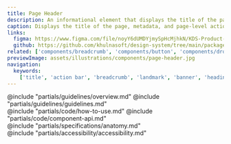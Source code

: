 ```yaml
---
title: Page Header
description: An informational element that displays the title of the page, relevant metadata, and page-level actions.
caption: Displays the title of the page, metadata, and page-level actions.
links:
  figma: https://www.figma.com/file/noyY6dUMDYjmySpHcMjhkN/KDS-Product---Components?type=design&node-id=34664%3A70976&t=2f1KLqP6H7lnQQSz-1
  github: https://github.com/khulnasoft/design-system/tree/main/packages/components/src/components/kds/page-header
related: ['components/breadcrumb', 'components/button', 'components/dropdown', 'components/icon-tile']
previewImage: assets/illustrations/components/page-header.jpg
navigation:
  keywords:
    ['title', 'action bar', 'breadcrumb', 'landmark', 'banner', 'heading']
---
```


<section data-tab="Guidelines">
  @include "partials/guidelines/overview.md"
  @include "partials/guidelines/guidelines.md"
</section>

<section data-tab="Code">
  @include "partials/code/how-to-use.md"
  @include "partials/code/component-api.md"
</section>

<section data-tab="Specifications">
  @include "partials/specifications/anatomy.md"
</section>

<section data-tab="Accessibility">
  @include "partials/accessibility/accessibility.md"
</section>
